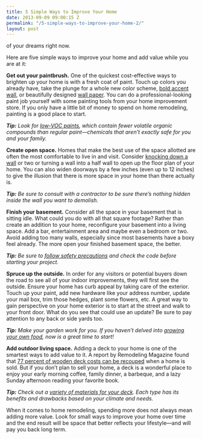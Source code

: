 ```yaml
---
title: 5 Simple Ways to Improve Your Home
date: 2013-09-09 09:00:15 Z
permalink: "/5-simple-ways-to-improve-your-home-2/"
layout: post
---
```


 of your dreams right now.

Here  are five simple ways to improve your home and add value while you are at it:

<strong>Get out your paintbrush.</strong> One of the quickest cost-effective  ways to brighten up your home is with a fresh coat of paint. Touch up colors  you already have, take the plunge for a whole new color scheme, <a href="http://thedecorologist.com/please-do-it-right-or-dont-do-it-at-all-the-accent-wall">bold accent wall</a>, or beautifully designed <a href="http://www.realsimple.com/home-organizing/decorating/wallpaper-designs-00100000084746/index.html#2">wall paper</a>. You can do a professional-looking paint job yourself with  some painting tools from your home improvement store. If you only have a little  bit of money to spend on home remodeling, painting is a good place to start.

<em><strong>Tip:</strong> Look for <a href="http://home.howstuffworks.com/home-improvement/construction/materials/low-voc-paint.htm">low-VOC paints</a>, which contain fewer volatile  organic compounds than regular paint—chemicals that aren’t exactly safe for you  and your family.</em>

<strong>Create open space.</strong> Homes that make the best use of  the space allotted are often the most comfortable to live in and visit. Consider <a href="http://wcfcourier.com/lifestyles/home-and-garden/decorating/house_plans/plan-well-before-deciding-to-knock-down-walls/article_a5c020d2-32f6-11e0-afa9-001cc4c002e0.html">knocking down a wall</a> or two or turning a wall into a  half wall to open up the floor plan of your home. You can also widen doorways  by a few inches (even up to 12 inches) to give the illusion that there is more  space in your home than there actually is.

<em><strong>Tip:</strong> Be sure to consult with a contractor to be sure there’s nothing hidden inside  the wall you want to demolish.</em>

<strong>Finish your basement.</strong> Consider all the space in your  basement that is sitting idle. What could you do with all that square footage?  Rather than create an addition to your home, reconfigure your basement into a  living space. Add a bar, entertainment area and maybe even a bedroom or two.  Avoid adding too many walls, especially since most basements have a boxy feel  already. The more open your finished basement space, the better.

<em><strong>Tip:</strong> Be sure to <a href="http://www.diynetwork.com/remodeling/10-things-you-must-know-finishing-a-basement/pictures/index.html">follow safety precautions</a> and check the code before  starting your project.</em>

<strong>Spruce up the outside.</strong> In order for any visitors or  potential buyers down the road to see all of your indoor improvements, they  will first see the outside. Ensure your home has curb appeal by taking care of  the exterior. Touch up your paint, add new hardware like your address number,  update your mail box, trim those hedges, plant some flowers, etc. A great way  to gain perspective on your home exterior is to start at the street and walk to  your front door. What do you see that could use an update? Be sure to pay  attention to any back or side yards too.

<em><strong>Tip:</strong> Make your garden work for you. If you haven’t delved into <a href="http://www.diynetwork.com/outdoors/tips-for-a-raised-bed-vegetable-garden/index.html">growing your own food</a>, now is a great time to start!</em>

<strong>Add outdoor living space.</strong> Adding a deck to your home is  one of the smartest ways to add value to it. A report by Remodeling Magazine  found that <a href="http://www.remodeling.hw.net/2013/costvsvalue/national.aspx">77 percent of wooden deck costs can be  recouped</a> when a  home is sold. But if you don’t plan to sell your home, a deck is a wonderful  place to enjoy your early morning coffee, family dinner, a barbeque, and a lazy  Sunday afternoon reading your favorite book.

<em><strong>Tip:</strong> Check out a <a href="http://www.popularmechanics.com/home/how-to-plans/woodworking/4275113">variety of materials for your deck</a>. Each type has its benefits and  drawbacks based on your climate and needs.</em>

When it comes to home remodeling, spending more does not  always mean adding more value. Look for small ways to improve your home over  time and the end result will be space that better reflects your lifestyle—and  will pay you back long term.
